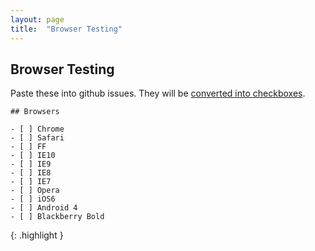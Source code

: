 ```yaml
---
layout: page
title:  "Browser Testing"
---
```



## Browser Testing

Paste these into github issues. They will be [converted into checkboxes](https://github.com/blog/1375-task-lists-in-gfm-issues-pulls-comments).

~~~
## Browsers

- [ ] Chrome
- [ ] Safari
- [ ] FF
- [ ] IE10
- [ ] IE9
- [ ] IE8
- [ ] IE7
- [ ] Opera
- [ ] iOS6
- [ ] Android 4
- [ ] Blackberry Bold
~~~
{: .highlight }
